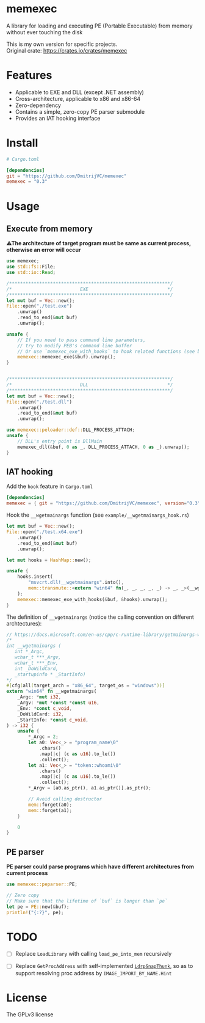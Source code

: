 # memexec

A library for loading and executing PE (Portable Executable) from memory without ever touching the disk

This is my own version for specific projects. <br>
Original crate: https://crates.io/crates/memexec

# Features

+ Applicable to EXE and DLL (except .NET assembly)
+ Cross-architecture, applicable to x86 and x86-64
+ Zero-dependency
+ Contains a simple, zero-copy PE parser submodule
+ Provides an IAT hooking interface

# Install

```toml
# Cargo.toml

[dependencies]
git = "https://github.com/DmitrijVC/memexec"
memexec = "0.3"
```

# Usage

## Execute from memory

**⚠The architecture of target program must be same as current process, otherwise an error will occur**

```rust
use memexec;
use std::fs::File;
use std::io::Read;

/***********************************************************/
/*                         EXE                             */
/***********************************************************/
let mut buf = Vec::new();
File::open("./test.exe")
    .unwrap()
    .read_to_end(&mut buf)
    .unwrap();

unsafe {
    // If you need to pass command line parameters,
    // try to modify PEB's command line buffer
    // Or use `memexec_exe_with_hooks` to hook related functions (see below)
    memexec::memexec_exe(&buf).unwrap();
}


/***********************************************************/
/*                         DLL                             */
/***********************************************************/
let mut buf = Vec::new();
File::open("./test.dll")
    .unwrap()
    .read_to_end(&mut buf)
    .unwrap();

use memexec::peloader::def::DLL_PROCESS_ATTACH;
unsafe {
    // DLL's entry point is DllMain
    memexec_dll(&buf, 0 as _, DLL_PROCESS_ATTACH, 0 as _).unwrap();
}
```

## IAT hooking

Add the `hook` feature in `Cargo.toml`

```toml
[dependencies]
memexec = { git = "https://github.com/DmitrijVC/memexec", version="0.3", features=[ "hook" ] }
```

Hook the `__wgetmainargs` function (see `example/__wgetmainargs_hook.rs`)

```rust
let mut buf = Vec::new();
File::open("./test.x64.exe")
    .unwrap()
    .read_to_end(&mut buf)
    .unwrap();

let mut hooks = HashMap::new();

unsafe {
    hooks.insert(
        "msvcrt.dll!__wgetmainargs".into(),
        mem::transmute::<extern "win64" fn(_, _, _, _, _) -> _, _>(__wgetmainargs),
    );
    memexec::memexec_exe_with_hooks(&buf, &hooks).unwrap();
}
```

The definition of `__wgetmainargs` (notice the calling convention on different archtectures):

```rust
// https://docs.microsoft.com/en-us/cpp/c-runtime-library/getmainargs-wgetmainargs?view=msvc-160
/*
int __wgetmainargs (
   int *_Argc,
   wchar_t ***_Argv,
   wchar_t ***_Env,
   int _DoWildCard,
   _startupinfo * _StartInfo)
*/
#[cfg(all(target_arch = "x86_64", target_os = "windows"))]
extern "win64" fn __wgetmainargs(
    _Argc: *mut i32,
    _Argv: *mut *const *const u16,
    _Env: *const c_void,
    _DoWildCard: i32,
    _StartInfo: *const c_void,
) -> i32 {
    unsafe {
        *_Argc = 2;
        let a0: Vec<_> = "program_name\0"
            .chars()
            .map(|c| (c as u16).to_le())
            .collect();
        let a1: Vec<_> = "token::whoami\0"
            .chars()
            .map(|c| (c as u16).to_le())
            .collect();
        *_Argv = [a0.as_ptr(), a1.as_ptr()].as_ptr();

        // Avoid calling destructor
        mem::forget(a0);
        mem::forget(a1);
    }

    0
}
```

## PE parser

**PE parser could parse programs which have different architectures from current process**

```rust
use memexec::peparser::PE;

// Zero copy
// Make sure that the lifetime of `buf` is longer than `pe`
let pe = PE::new(&buf);
println!("{:?}", pe);
```

# TODO

- [ ] Replace `LoadLibrary` with calling `load_pe_into_mem` recursively

- [ ] Replace `GetProcAddress` with self-implemented [`LdrpSnapThunk`](https://doxygen.reactos.org/dd/d83/ntdllp_8h.html#ae2196bc7f46cc2a92d36b7c4881ee633), so as to support resolving proc address by `IMAGE_IMPORT_BY_NAME.Hint`

# License

The GPLv3 license
